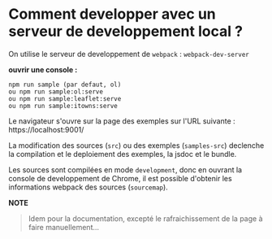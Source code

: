 # Comment developper avec un serveur de developpement local ?

On utilise le serveur de developpement de `webpack` : `webpack-dev-server`

**ouvrir une console :**

    npm run sample (par defaut, ol)
    ou npm run sample:ol:serve
    ou npm run sample:leaflet:serve
    ou npm run sample:itowns:serve

Le navigateur s'ouvre sur la page des exemples sur l'URL suivante :
https://localhost:9001/

La modification des sources (`src`) ou des exemples (`samples-src`) declenche la
compilation et le deploiement des exemples, la jsdoc et le bundle.

Les sources sont compilées en mode `development`, donc en ouvrant la console de
developpement de Chrome, il est possible d'obtenir les informations webpack des
sources (`sourcemap`).

**NOTE**
> Idem pour la documentation, excepté le rafraichissement de la page à faire manuellement...
